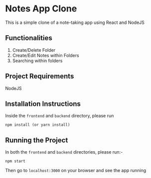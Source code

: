 # Notes App Clone

This is a simple clone of a note-taking app using React and NodeJS

## Functionalities
1. Create/Delete Folder
2. Create/Edit Notes within Folders
3. Searching within folders

## Project Requirements
NodeJS


## Installation Instructions
Inside the `frontend` and `backend` directory, please run
```
npm install (or yarn install)
```

## Running the Project
In both the `frontend` and `backend` directories, please run:-
```
npm start
```
Then go to `localhost:3000` on your browser and see the app running
